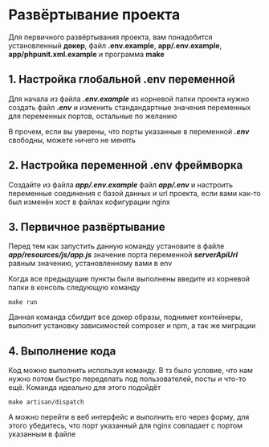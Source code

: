 # Развёртывание проекта

Для первичного развёртывания проекта, вам понадобится установленный **докер**, файл **.env.example**, 
**app/.env.example**, **app/phpunit.xml.example** и программа **make**

## 1. Настройка глобальной .env переменной

Для начала из файла **_.env.example_** из корневой папки проекта нужно создать файл **_.env_** и изменить 
стандандартные значения переменных для переменных портов, остальные по желанию

В прочем, если вы уверены, что порты указанные в переменной **_.env_** свободны, можете ничего не менять

## 2. Настройка переменной .env фреймворка

Создайте из файла **_app/.env.example_** файл **_app/.env_** и настроить переменные соединения с базой данных и
url проекта, если вами как-то был изменён хост в файлах кофигурации nginx

## 3. Первичное развёртывание

Перед тем как запустить данную команду установите в файле **_app/resources/js/app.js_** 
значение порта переменной **_serverApiUrl_** равным значению, установленному вами в env

Когда все предыдущие пункты были выполнены введите из корневой папки в консоль следующую команду
```shell
make run
```

Данная команда сбилдит все докер образы, поднимет контейнеры, выполнит установку зависимостей composer и npm, 
а так же миграции

## 4. Выполнение кода

Код можно выполнить используя команду. В тз было условие, что нам нужно потом быстро переделать под пользователей, посты и что-то ещё. Команда идеально для этого подойдёт
```shell
make artisan/dispatch
```

А можно перейти в веб интерфейс и выполнить его через форму, для этого убедитесь, что порт указанный для nginx совпадает 
с портом указанным в файле 
